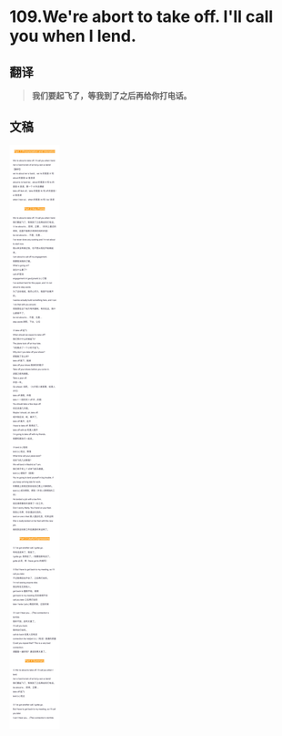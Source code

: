 # 109.We're abort to take off. I'll call you when I lend.

## 翻译

> **我们要起飞了，等我到了之后再给你打电话。**

## 文稿

![](img/109.jpg)

